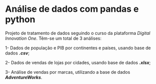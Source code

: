 # Análise de dados com pandas e python

Projeto de tratamento de dados seguindo o curso da plataforma *Digital Innovation One*. Têm-se um total de 3 análises:

1- Dados de população e PIB por continentes e países, usando base de dados ***.csv***;

2- Dados de vendas de lojas por cidades, usando base de dados ***.xlsx***;

3- Análise de vendas por marcas, utilizando a base de dados ***AdventureWorks***.



